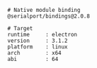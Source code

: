    # Native module binding
    @serialport/bindings@2.0.8
    
    # Target
    runtime     : electron 
    version     : 3.1.2
    platform    : linux
    arch        : x64
    abi         : 64
